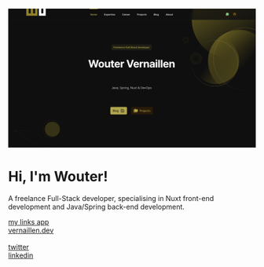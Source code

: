<p>
    <a href="https://vernaillen.dev" target="_blank">
        <img src="images/cover.png" alt="Wouter Vernaillen">
    </a>
</p>

# Hi, I'm Wouter! 

A freelance Full-Stack developer, specialising in Nuxt front-end development and Java/Spring back-end development.

<p>
    <div><a href="https://links.vernaillen.dev" target="_blank">my links app</a></div>
    <div><a href="https://vernaillen.dev" target="_blank">vernaillen.dev</a></div>
    <br>
    <div><a href="https://twitter.com/vernaillen" target="_blank">twitter</a></div>
    <div><a href="https://www.linkedin.com/in/woutervernaillen/" target="_blank">linkedin</a></div>
</p>

